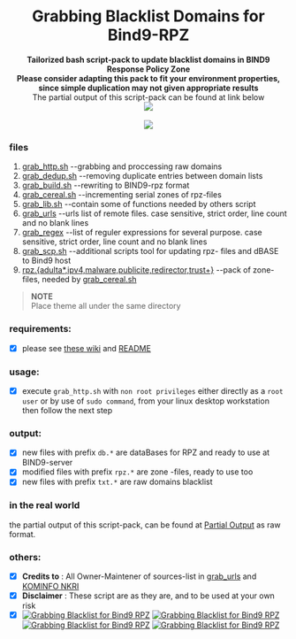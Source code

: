 <h1 align="center">Grabbing Blacklist Domains for Bind9-RPZ</h1>

<p align="center">
  	<b>Tailorized bash script-pack to update blacklist domains in BIND9 Response Policy Zone<br>
	Please consider adapting this pack to fit your environment properties,<br>
	since simple duplication may not given appropriate results</b><br>
	The partial output of this script-pack can be found at link below</b><br>
  	<a href="https://github.com/ngadmini/partial-output"><img src="https://img.shields.io/badge/bind9%20RPZ-Partial%20Output-blue?style=flat-square&logo=github"></a>
  	<br><br>
  	<a href="#"><img src="http://s.4cdn.org/image/title/105.gif"></a>
</p>

### files
1. [grab_http.sh](https://github.com/ngadmini/Grabbing-Blacklist-for-Bind9-RPZ/blob/master/libs/grab_http.sh) --grabbing and proccessing raw domains
2. [grab_dedup.sh](https://github.com/ngadmini/Grabbing-Blacklist-for-Bind9-RPZ/blob/master/libs/grab_dedup.sh) --removing duplicate entries between domain lists
3. [grab_build.sh](https://github.com/ngadmini/Grabbing-Blacklist-for-Bind9-RPZ/blob/master/libs/grab_build.sh) --rewriting to BIND9-rpz format
4. [grab_cereal.sh](https://github.com/ngadmini/Grabbing-Blacklist-for-Bind9-RPZ/blob/master/libs/grab_cereal.sh) --incrementing serial zones of rpz-files
5. [grab_lib.sh](https://github.com/ngadmini/Grabbing-Blacklist-for-Bind9-RPZ/blob/master/libs/grab_lib.sh) --contain some of functions needed by others script
6. [grab_urls](https://github.com/ngadmini/Grabbing-Blacklist-for-Bind9-RPZ/blob/master/libs/grab_urls) --urls list of remote files. case sensitive, strict order, line count and no blank lines
7. [grab_regex](https://github.com/ngadmini/Grabbing-Blacklist-for-Bind9-RPZ/blob/master/libs/grab_regex) --list of reguler expressions for several purpose. case sensitive, strict order, line count and no blank lines
7. [grab_scp.sh](https://github.com/ngadmini/Grabbing-Blacklist-for-Bind9-RPZ/blob/master/libs/grab_scp.sh) --additional scripts tool for updating rpz- files and dBASE to Bind9 host
8. [rpz.{adulta*,ipv4,malware,publicite,redirector,trust+}](https://github.com/ngadmini/Grabbing-Blacklist-for-Bind9-RPZ/tree/master/zones-rpz) --pack of zone-files, needed by [grab_cereal.sh](https://github.com/ngadmini/Grabbing-Blacklist-for-Bind9-RPZ/blob/master/libs/grab_cereal.sh) 
> <b>NOTE</b><br>Place theme all under the same directory
### requirements:
- [x] please see [these wiki](https://github.com/ngadmini/Grabbing-Blacklist-for-Bind9-RPZ/wiki/Fitting-Environment) and [README](https://github.com/ngadmini/Grabbing-Blacklist-for-Bind9-RPZ/blob/master/README)
### usage:
- [x] execute `grab_http.sh` with `non root privileges` either directly as a `root user` or by use of `sudo command`, from your linux desktop workstation then follow the next step
### output:
- [x] new files with prefix `db.*` are dataBases for RPZ and ready to use at BIND9-server
- [x] modified files with prefix `rpz.*` are zone -files, ready to use too
- [x] new files with prefix `txt.*` are raw domains blacklist
### in the real world
the partial output of this script-pack, can be found at [Partial Output](https://github.com/ngadmini/partial-output) as raw format.
### others:
- [x] **Credits to** : All Owner-Maintener of sources-list in [grab_urls](https://github.com/ngadmini/Grabbing-Blacklist-for-Bind9-RPZ/blob/master/libs/grab_urls) and [KOMINFO NKRI](https://trustpositif.kominfo.go.id/assets/db/domains)
- [x] **Disclaimer** : These script are as they are, and to be used at your own risk
- [x] [![Grabbing Blacklist for Bind9 RPZ](https://img.shields.io/badge/LICENSE:-GNU%20General%20Public%20License-blue?style=flat-square&logo=github)](./LICENSE) 
 [![Grabbing Blacklist for Bind9 RPZ](https://img.shields.io/badge/FEEDBACK:-Issues-blue?style=flat-square&logo=github)](https://github.com/ngadmini/Grabbing-Blacklist-for-Bind9-RPZ/issues) 
 [![Grabbing Blacklist for Bind9 RPZ](https://img.shields.io/badge/FEEDBACK:-Dicussions-blue?style=flat-square&logo=github)](https://github.com/ngadmini/Grabbing-Blacklist-for-Bind9-RPZ/discussions)
 [![Grabbing Blacklist for Bind9 RPZ](https://img.shields.io/badge/USAGE:-Wiki-blue?style=flat-square&logo=github)](https://github.com/ngadmini/Grabbing-Blacklist-for-Bind9-RPZ/wiki)
